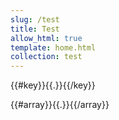 ```yaml
---
slug: /test
title: Test
allow_html: true
template: home.html
collection: test
---
```



{{#key}}{{.}}{{/key}}

{{#array}}{{.}}{{/array}}

